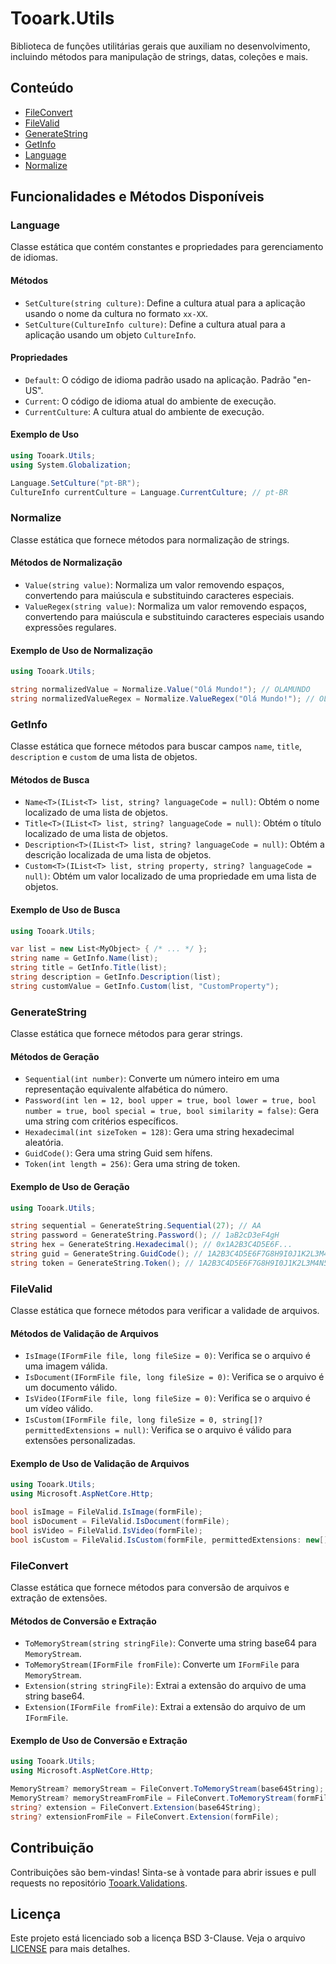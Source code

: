 # Tooark.Utils

Biblioteca de funções utilitárias gerais que auxiliam no desenvolvimento, incluindo métodos para manipulação de strings, datas, coleções e mais.

## Conteúdo

- [FileConvert](#fileconvert)
- [FileValid](#filevalid)
- [GenerateString](#generatestring)
- [GetInfo](#getinfo)
- [Language](#language)
- [Normalize](#normalize)

## Funcionalidades e Métodos Disponíveis

### Language

Classe estática que contém constantes e propriedades para gerenciamento de idiomas.

#### Métodos

- `SetCulture(string culture)`: Define a cultura atual para a aplicação usando o nome da cultura no formato `xx-XX`.
- `SetCulture(CultureInfo culture)`: Define a cultura atual para a aplicação usando um objeto `CultureInfo`.

#### Propriedades

- `Default`: O código de idioma padrão usado na aplicação. Padrão "en-US".
- `Current`: O código de idioma atual do ambiente de execução.
- `CurrentCulture`: A cultura atual do ambiente de execução.

#### Exemplo de Uso

```csharp
using Tooark.Utils;
using System.Globalization;

Language.SetCulture("pt-BR");
CultureInfo currentCulture = Language.CurrentCulture; // pt-BR
```

### Normalize

Classe estática que fornece métodos para normalização de strings.

#### Métodos de Normalização

- `Value(string value)`: Normaliza um valor removendo espaços, convertendo para maiúscula e substituindo caracteres especiais.
- `ValueRegex(string value)`: Normaliza um valor removendo espaços, convertendo para maiúscula e substituindo caracteres especiais usando expressões regulares.

#### Exemplo de Uso de Normalização

```csharp
using Tooark.Utils;

string normalizedValue = Normalize.Value("Olá Mundo!"); // OLAMUNDO
string normalizedValueRegex = Normalize.ValueRegex("Olá Mundo!"); // OLAMUNDO
```

### GetInfo

Classe estática que fornece métodos para buscar campos `name`, `title`, `description` e `custom` de uma lista de objetos.

#### Métodos de Busca

- `Name<T>(IList<T> list, string? languageCode = null)`: Obtém o nome localizado de uma lista de objetos.
- `Title<T>(IList<T> list, string? languageCode = null)`: Obtém o título localizado de uma lista de objetos.
- `Description<T>(IList<T> list, string? languageCode = null)`: Obtém a descrição localizada de uma lista de objetos.
- `Custom<T>(IList<T> list, string property, string? languageCode = null)`: Obtém um valor localizado de uma propriedade em uma lista de objetos.

#### Exemplo de Uso de Busca

```csharp
using Tooark.Utils;

var list = new List<MyObject> { /* ... */ };
string name = GetInfo.Name(list);
string title = GetInfo.Title(list);
string description = GetInfo.Description(list);
string customValue = GetInfo.Custom(list, "CustomProperty");
```

### GenerateString

Classe estática que fornece métodos para gerar strings.

#### Métodos de Geração

- `Sequential(int number)`: Converte um número inteiro em uma representação equivalente alfabética do número.
- `Password(int len = 12, bool upper = true, bool lower = true, bool number = true, bool special = true, bool similarity = false)`: Gera uma string com critérios específicos.
- `Hexadecimal(int sizeToken = 128)`: Gera uma string hexadecimal aleatória.
- `GuidCode()`: Gera uma string Guid sem hífens.
- `Token(int length = 256)`: Gera uma string de token.

#### Exemplo de Uso de Geração

```csharp
using Tooark.Utils;

string sequential = GenerateString.Sequential(27); // AA
string password = GenerateString.Password(); // 1aB2cD3eF4gH
string hex = GenerateString.Hexadecimal(); // 0x1A2B3C4D5E6F...
string guid = GenerateString.GuidCode(); // 1A2B3C4D5E6F7G8H9I0J1K2L3M4N5O6P
string token = GenerateString.Token(); // 1A2B3C4D5E6F7G8H9I0J1K2L3M4N5O6P...
```

### FileValid

Classe estática que fornece métodos para verificar a validade de arquivos.

#### Métodos de Validação de Arquivos

- `IsImage(IFormFile file, long fileSize = 0)`: Verifica se o arquivo é uma imagem válida.
- `IsDocument(IFormFile file, long fileSize = 0)`: Verifica se o arquivo é um documento válido.
- `IsVideo(IFormFile file, long fileSize = 0)`: Verifica se o arquivo é um vídeo válido.
- `IsCustom(IFormFile file, long fileSize = 0, string[]? permittedExtensions = null)`: Verifica se o arquivo é válido para extensões personalizadas.

#### Exemplo de Uso de Validação de Arquivos

```csharp
using Tooark.Utils;
using Microsoft.AspNetCore.Http;

bool isImage = FileValid.IsImage(formFile);
bool isDocument = FileValid.IsDocument(formFile);
bool isVideo = FileValid.IsVideo(formFile);
bool isCustom = FileValid.IsCustom(formFile, permittedExtensions: new[] { ".TXT", ".CSV" });
```

### FileConvert

Classe estática que fornece métodos para conversão de arquivos e extração de extensões.

#### Métodos de Conversão e Extração

- `ToMemoryStream(string stringFile)`: Converte uma string base64 para `MemoryStream`.
- `ToMemoryStream(IFormFile fromFile)`: Converte um `IFormFile` para `MemoryStream`.
- `Extension(string stringFile)`: Extrai a extensão do arquivo de uma string base64.
- `Extension(IFormFile fromFile)`: Extrai a extensão do arquivo de um `IFormFile`.

#### Exemplo de Uso de Conversão e Extração

```csharp
using Tooark.Utils;
using Microsoft.AspNetCore.Http;

MemoryStream? memoryStream = FileConvert.ToMemoryStream(base64String);
MemoryStream? memoryStreamFromFile = FileConvert.ToMemoryStream(formFile);
string? extension = FileConvert.Extension(base64String);
string? extensionFromFile = FileConvert.Extension(formFile);
```

## Contribuição

Contribuições são bem-vindas! Sinta-se à vontade para abrir issues e pull requests no repositório [Tooark.Validations](https://github.com/Tooark/tooark).

## Licença

Este projeto está licenciado sob a licença BSD 3-Clause. Veja o arquivo [LICENSE](../LICENSE) para mais detalhes.
